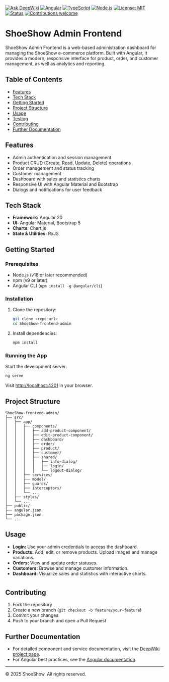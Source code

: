 [![Ask DeepWiki](https://deepwiki.com/badge.svg)](https://deepwiki.com/ahmedelbrmbaly/shoeshow-frontend-admin)
[![Angular](https://img.shields.io/badge/Angular-20%2B-DD0031?logo=angular&logoColor=white&style=for-the-badge)](https://angular.dev/)
[![TypeScript](https://img.shields.io/badge/TypeScript-5.x-3178C6?logo=typescript&logoColor=white&style=for-the-badge)](https://www.typescriptlang.org/)
[![Node.js](https://img.shields.io/badge/Node.js-18%2B-339933?logo=node.js&logoColor=white&style=for-the-badge)](https://nodejs.org/)
[![License: MIT](https://img.shields.io/badge/License-MIT-yellow.svg?style=for-the-badge)](LICENSE)
[![Status](https://img.shields.io/badge/status-active-brightgreen?style=for-the-badge)](#)
[![Contributions welcome](https://img.shields.io/badge/contributions-welcome-orange?style=for-the-badge)](CONTRIBUTING.md)

# ShoeShow Admin Frontend

ShoeShow Admin Frontend is a web-based administration dashboard for managing the ShoeShow e-commerce platform. Built with Angular, it provides a modern, responsive interface for product, order, and customer management, as well as analytics and reporting.

## Table of Contents
- [Features](#features)
- [Tech Stack](#tech-stack)
- [Getting Started](#getting-started)
- [Project Structure](#project-structure)
- [Usage](#usage)
- [Testing](#testing)
- [Contributing](#contributing)
- [Further Documentation](#further-documentation)

## Features
- Admin authentication and session management
- Product CRUD (Create, Read, Update, Delete) operations
- Order management and status tracking
- Customer management
- Dashboard with sales and statistics charts
- Responsive UI with Angular Material and Bootstrap
- Dialogs and notifications for user feedback

## Tech Stack
- **Framework:** Angular 20
- **UI:** Angular Material, Bootstrap 5
- **Charts:** Chart.js
- **State & Utilities:** RxJS


## Getting Started

### Prerequisites
- Node.js (v18 or later recommended)
- npm (v9 or later)
- Angular CLI (`npm install -g @angular/cli`)

### Installation
1. Clone the repository:
   ```bash
   git clone <repo-url>
   cd ShoeShow-frontend-admin
   ```
2. Install dependencies:
   ```bash
   npm install
   ```

### Running the App
Start the development server:
```bash
ng serve
```
Visit [http://localhost:4201](http://localhost:4200) in your browser.

## Project Structure
```
ShoeShow-frontend-admin/
├── src/
│   ├── app/
│   │   ├── components/
│   │   │   ├── add-product-component/
│   │   │   ├── edit-product-component/
│   │   │   ├── dashboard/
│   │   │   ├── order/
│   │   │   ├── product/
│   │   │   ├── customer/
│   │   │   ├── shared/
│   │   │   │   ├── info-dialog/
│   │   │   │   ├── login/
│   │   │   │   └── logout-dialog/
│   │   ├── services/
│   │   ├── model/
│   │   ├── guards/
│   │   ├── interceptors/
│   │   └── ...
│   ├── styles/
│   └── ...
├── public/
├── angular.json
├── package.json
└── ...
```

## Usage
- **Login:** Use your admin credentials to access the dashboard.
- **Products:** Add, edit, or remove products. Upload images and manage variations.
- **Orders:** View and update order statuses.
- **Customers:** Browse and manage customer information.
- **Dashboard:** Visualize sales and statistics with interactive charts.

#

## Contributing
1. Fork the repository
2. Create a new branch (`git checkout -b feature/your-feature`)
3. Commit your changes
4. Push to your branch and open a Pull Request

## Further Documentation
- For detailed component and service documentation, visit the [DeepWiki project page](https://deepwiki.com/ahmedelbrmbaly/shoeshow-frontend-admin).
- For Angular best practices, see the [Angular documentation](https://angular.io/docs).

---

© 2025 ShoeShow. All rights reserved.
